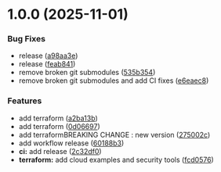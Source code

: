 # 1.0.0 (2025-11-01)


### Bug Fixes

* release ([a98aa3e](https://github.com/gsoulat/formation-data-engineer/commit/a98aa3e639ef6cb032e44daceaf890e73704d4f4))
* release ([feab841](https://github.com/gsoulat/formation-data-engineer/commit/feab841db88c3e2ea0588657a361e092a0aebb4b))
* remove broken git submodules ([535b354](https://github.com/gsoulat/formation-data-engineer/commit/535b354213bc85d88ed061df933f3beb6a0bf88c))
* remove broken git submodules and add CI fixes ([e6eaec8](https://github.com/gsoulat/formation-data-engineer/commit/e6eaec89f70b3eaf2f20637ad345552ccf0d59f8))


### Features

* add terraform ([a2ba13b](https://github.com/gsoulat/formation-data-engineer/commit/a2ba13b9fbf1a18c8398fe8a61048072ee64244a))
* add terraform ([0d06697](https://github.com/gsoulat/formation-data-engineer/commit/0d06697bb844208c3e653b3780bfd2ae78b935d4))
* add terraformBREAKING CHANGE : new version ([275002c](https://github.com/gsoulat/formation-data-engineer/commit/275002c7110e086a2ce74103f5f490062fc15f04))
* add workflow release ([60188b3](https://github.com/gsoulat/formation-data-engineer/commit/60188b3025286b91d2c1e7f96e9479616fd365b1))
* **ci:** add release ([2c32df0](https://github.com/gsoulat/formation-data-engineer/commit/2c32df0f4441d17d2d820626b65475c55d20aab4))
* **terraform:** add cloud examples and security tools ([fcd0576](https://github.com/gsoulat/formation-data-engineer/commit/fcd05769984102c55b16661c39be9f7ca748be94))
